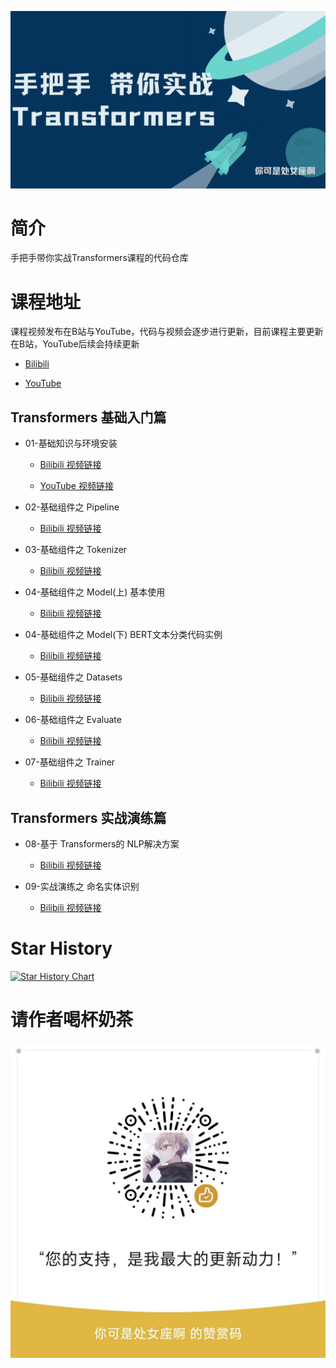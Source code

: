 ![手把手带你实战Transformers](./imgs/1.png)

# 简介

手把手带你实战Transformers课程的代码仓库

# 课程地址

课程视频发布在B站与YouTube，代码与视频会逐步进行更新，目前课程主要更新在B站，YouTube后续会持续更新

- [Bilibili](https://www.bilibili.com/video/BV1ma4y1g791)

- [YouTube](https://www.youtube.com/@lunatic-zzz)

## Transformers 基础入门篇

- 01-基础知识与环境安装 

   - [Bilibili 视频链接](https://www.bilibili.com/video/BV1ma4y1g791) 
   
   - [YouTube 视频链接](https://www.youtube.com/watch?v=ddCfxkCh-O8)

- 02-基础组件之 Pipeline

   - [Bilibili 视频链接](https://www.bilibili.com/video/BV1ta4y1g7bq)

- 03-基础组件之 Tokenizer

   - [Bilibili 视频链接](https://www.bilibili.com/video/BV1NX4y1177c)

- 04-基础组件之 Model(上) 基本使用

   - [Bilibili 视频链接](https://www.bilibili.com/video/BV1KM4y1q7Js/)

- 04-基础组件之 Model(下) BERT文本分类代码实例

   - [Bilibili 视频链接](https://www.bilibili.com/video/BV18T411t7h6/)

- 05-基础组件之 Datasets

   - [Bilibili 视频链接](https://www.bilibili.com/video/BV1Ph4y1b76w/)

- 06-基础组件之 Evaluate

   - [Bilibili 视频链接](https://www.bilibili.com/video/BV1uk4y1W7tK/)

- 07-基础组件之 Trainer

   - [Bilibili 视频链接](https://www.bilibili.com/video/BV1KX4y1a7Jk/)

## Transformers 实战演练篇

- 08-基于 Transformers的 NLP解决方案

   - [Bilibili 视频链接](https://www.bilibili.com/video/BV18N411C71F/)

- 09-实战演练之 命名实体识别
   
   - [Bilibili 视频链接](https://www.bilibili.com/video/BV1gW4y197CT/)


# Star History

[![Star History Chart](https://api.star-history.com/svg?repos=zyds/transformers-code&type=Date)](https://star-history.com/#zyds/transformers-code&Date)


# 请作者喝杯奶茶

![](./imgs/wx.jpg)